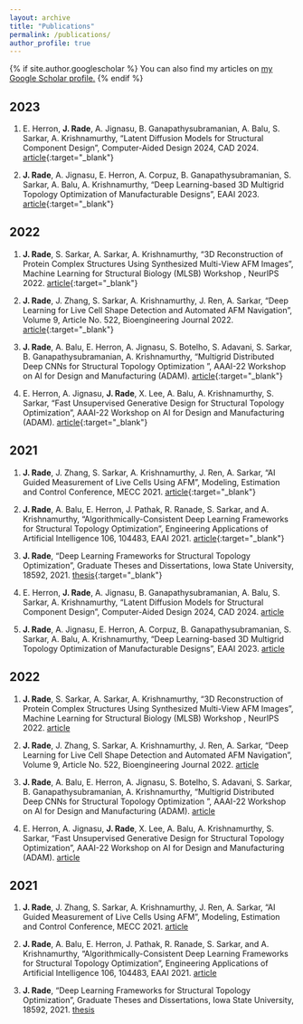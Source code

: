```yaml
---
layout: archive
title: "Publications"
permalink: /publications/
author_profile: true
---
```


{% if site.author.googlescholar %}
  You can also find my articles on <u><a href="{{site.author.googlescholar}}">my Google Scholar profile</a>.</u>
{% endif %}

## 2023
1. E. Herron, **J. Rade**, A. Jignasu, B. Ganapathysubramanian, A. Balu, S. Sarkar, A. Krishnamurthy, “Latent Diffusion Models for Structural Component Design”, Computer-Aided Design 2024, CAD 2024. [article](https://www.sciencedirect.com/science/article/abs/pii/S0010448524000344){:target="_blank"}

2. **J. Rade**, A. Jignasu, E. Herron, A. Corpuz, B. Ganapathysubramanian, S. Sarkar, A. Balu, A. Krishnamurthy, “Deep Learning-based 3D Multigrid Topology Optimization of Manufacturable Designs”, EAAI 2023. [article](https://www.sciencedirect.com/science/article/pii/S0952197623012174?dgcid=author){:target="_blank"}

## 2022

1. **J. Rade**, S. Sarkar, A. Sarkar, A. Krishnamurthy, “3D Reconstruction of Protein Complex Structures Using Synthesized Multi-View AFM Images”, Machine Learning for Structural Biology (MLSB) Workshop , NeurIPS 2022. [article](https://arxiv.org/abs/2211.14662){:target="_blank"}

2. **J. Rade**, J. Zhang, S. Sarkar, A. Krishnamurthy, J. Ren, A. Sarkar, “Deep Learning for Live Cell Shape Detection and Automated AFM Navigation”, Volume 9, Article No. 522, Bioengineering Journal 2022. [article](https://www.mdpi.com/2306-5354/9/10/522){:target="_blank"}

3. **J. Rade**, A. Balu, E. Herron, A. Jignasu, S. Botelho, S. Adavani, S. Sarkar, B. Ganapathysubramanian, A. Krishnamurthy, “Multigrid Distributed Deep CNNs for Structural Topology Optimization ”, AAAI-22 Workshop on AI for Design and Manufacturing (ADAM). [article](https://openreview.net/pdf?id=BJSHAXe-XZz){:target="_blank"}

4. E. Herron, A. Jignasu, **J. Rade**, X. Lee, A. Balu, A. Krishnamurthy, S. Sarkar, “Fast Unsupervised Generative Design for Structural Topology Optimization”, AAAI-22 Workshop on AI for Design and Manufacturing (ADAM). [article](https://openreview.net/pdf?id=r7-mkF0QOCr){:target="_blank"}

## 2021

1. **J. Rade**, J. Zhang, S. Sarkar, A. Krishnamurthy, J. Ren, A. Sarkar, “AI Guided Measurement of Live Cells Using AFM”, Modeling, Estimation and Control Conference, MECC 2021. [article](https://par.nsf.gov/servlets/purl/10310511){:target="_blank"}

2. **J. Rade**, A. Balu, E. Herron, J. Pathak, R. Ranade, S. Sarkar, and A. Krishnamurthy, “Algorithmically-Consistent Deep Learning Frameworks for Structural Topology Optimization”, Engineering Applications of Artificial Intelligence 106, 104483, EAAI 2021. [article](https://www.sciencedirect.com/science/article/abs/pii/S0952197621003316){:target="_blank"}

3. **J. Rade**, “Deep Learning Frameworks for Structural Topology Optimization”, Graduate Theses and Dissertations, Iowa State University, 18592, 2021. [thesis](https://lib.dr.iastate.edu/cgi/viewcontent.cgi?article=9599&context=et){:target="_blank"}

1. E. Herron, **J. Rade**, A. Jignasu, B. Ganapathysubramanian, A. Balu, S. Sarkar, A. Krishnamurthy, “Latent Diffusion Models for Structural Component Design”, Computer-Aided Design 2024, CAD 2024. [article](https://www.sciencedirect.com/science/article/abs/pii/S0010448524000344)

2. **J. Rade**, A. Jignasu, E. Herron, A. Corpuz, B. Ganapathysubramanian, S. Sarkar, A. Balu, A. Krishnamurthy, “Deep Learning-based 3D Multigrid Topology Optimization of Manufacturable Designs”, EAAI 2023. [article](https://www.sciencedirect.com/science/article/pii/S0952197623012174?dgcid=author)

## 2022

1. **J. Rade**, S. Sarkar, A. Sarkar, A. Krishnamurthy, “3D Reconstruction of Protein Complex Structures Using Synthesized Multi-View AFM Images”, Machine Learning for Structural Biology (MLSB) Workshop , NeurIPS 2022. [article](https://arxiv.org/abs/2211.14662)

2. **J. Rade**, J. Zhang, S. Sarkar, A. Krishnamurthy, J. Ren, A. Sarkar, “Deep Learning for Live Cell Shape Detection and Automated AFM Navigation”, Volume 9, Article No. 522, Bioengineering Journal 2022. [article](https://www.mdpi.com/2306-5354/9/10/522)

3. **J. Rade**, A. Balu, E. Herron, A. Jignasu, S. Botelho, S. Adavani, S. Sarkar, B. Ganapathysubramanian, A. Krishnamurthy, “Multigrid Distributed Deep CNNs for Structural Topology Optimization ”, AAAI-22 Workshop on AI for Design and Manufacturing (ADAM). [article](https://openreview.net/pdf?id=BJSHAXe-XZz)

4. E. Herron, A. Jignasu, **J. Rade**, X. Lee, A. Balu, A. Krishnamurthy, S. Sarkar, “Fast Unsupervised Generative Design for Structural Topology Optimization”, AAAI-22 Workshop on AI for Design and Manufacturing (ADAM). [article](https://openreview.net/pdf?id=r7-mkF0QOCr)

## 2021

1. **J. Rade**, J. Zhang, S. Sarkar, A. Krishnamurthy, J. Ren, A. Sarkar, “AI Guided Measurement of Live Cells Using AFM”, Modeling, Estimation and Control Conference, MECC 2021. [article](https://par.nsf.gov/servlets/purl/10310511)

2. **J. Rade**, A. Balu, E. Herron, J. Pathak, R. Ranade, S. Sarkar, and A. Krishnamurthy, “Algorithmically-Consistent Deep Learning Frameworks for Structural Topology Optimization”, Engineering Applications of Artificial Intelligence 106, 104483, EAAI 2021. [article](https://www.sciencedirect.com/science/article/abs/pii/S0952197621003316)

3. **J. Rade**, “Deep Learning Frameworks for Structural Topology Optimization”, Graduate Theses and Dissertations, Iowa State University, 18592, 2021. [thesis](https://lib.dr.iastate.edu/cgi/viewcontent.cgi?article=9599&context=et)

